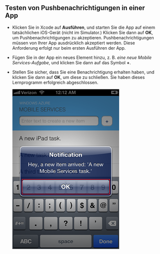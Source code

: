 
## <a id="test"></a>Testen von Pushbenachrichtigungen in einer App

* Klicken Sie in Xcode auf **Ausführen**, und starten Sie die App auf einem tatsächlichen iOS-Gerät (nicht im Simulator.) Klicken Sie dann auf **OK**, um Pushbenachrichtigungen zu akzeptieren. Pushbenachrichtigungen müssen von Ihrer App ausdrücklich akzeptiert werden. Diese Anforderung erfolgt nur beim ersten Ausführen der App.

* Fügen Sie in der App ein neues Element hinzu, z. B. _eine neue Mobile Services-Aufgabe_, und klicken Sie dann auf das Symbol **+**.

* Stellen Sie sicher, dass Sie eine Benachrichtigung erhalten haben, und klicken Sie dann auf **OK**, um diese zu schließen. Sie haben dieses Lernprogramm erfolgreich abgeschlossen.

  	![](../articles/media/mobile-services-ios-get-started-push/mobile-quickstart-push3-ios.png)

<!---HONumber=62-->